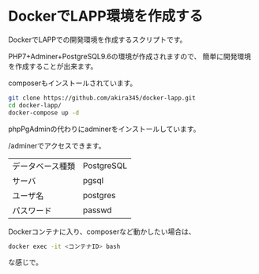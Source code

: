 DockerでLAPP環境を作成する
====

DockerでLAPPでの開発環境を作成するスクリプトです。

PHP7+Adminer+PostgreSQL9.6の環境が作成されますので、
簡単に開発環境を作成することが出来ます。

composerもインストールされています。
```bash
git clone https://github.com/akira345/docker-lapp.git
cd docker-lapp/
docker-compose up -d
```

phpPgAdminの代わりにadminerをインストールしています。

/adminerでアクセスできます。

|    |    |
|---------|---------|
|データベース種類|PostgreSQL|
|サーバ|pgsql|
|ユーザ名|postgres|
|パスワード|passwd|

Dockerコンテナに入り、composerなど動かしたい場合は、

```bash
docker exec -it <コンテナID> bash
```
な感じで。

